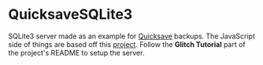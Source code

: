 # QuicksaveSQLite3

SQLite3 server made as an example for [Quicksave](https://github.com/raphtalia/Quicksave)
backups. The JavaScript side of things are based off this
[project](https://github.com/Fireboltofdeath/node-rbx-sqlite3-server). Follow the
**Glitch Tutorial** part of the project's README to setup the server.
